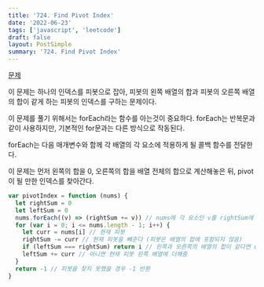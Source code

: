 ```yaml
---
title: '724. Find Pivot Index'
date: '2022-06-23'
tags: ['javascript', 'leetcode']
draft: false
layout: PostSimple
summary: '724. Find Pivot Index'
---
```


[문제](https://leetcode.com/problems/find-pivot-index/?envType=study-plan&id=level-1)

이 문제는 하나의 인덱스를 피봇으로 잡아, 피봇의 왼쪽 배열의 합과 피봇의 오른쪽 배열의 합이 같게 하는 피봇의 인덱스를 구하는 문제이다.

이 문제를 풀기 위해서는 forEach라는 함수를 아는것이 중요하다. forEach는 반복문과 같이 사용하지만, 기본적인 for문과는 다른 방식으로 작동된다.

forEach는 다음 매개변수와 함께 각 배열의 각 요소에 적용하게 될 콜백 함수를 전달한다.

이 문제는 먼저 왼쪽의 합을 0, 오른쪽의 합을 배열 전체의 합으로 계산해놓은 뒤, pivot이 될 만한 인덱스를 찾아간다.

```javascript
var pivotIndex = function (nums) {
  let rightSum = 0
  let leftSum = 0
  nums.forEach((v) => (rightSum += v)) // nums에 각 요소인 v를 rightSum에 순차적으로 더해줌
  for (var i = 0; i <= nums.length - 1; i++) {
    let curr = nums[i] // 현재 피봇
    rightSum -= curr // 현재 피봇을 빼준다 (피봇은 배열의 합에 포함되지 않음)
    if (leftSum === rightSum) return i // 왼쪽과 오른쪽의 배열의 합이 같다면 curr는 피봇이 가능하므로 인덱스인 i 반환
    leftSum += curr // 아니면 현재 피봇 왼쪽 배열에 더해줌
  }
  return -1 // 피봇을 찾지 못했을 경우 -1 반환
}
```
